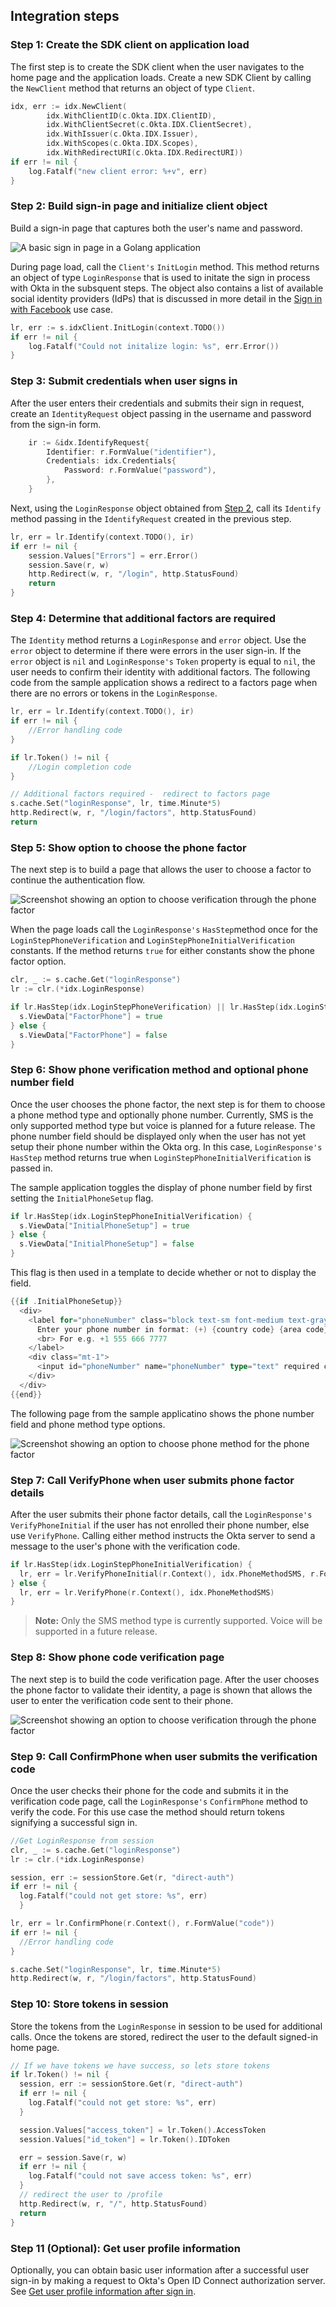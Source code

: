 ## Integration steps

### Step 1: Create the SDK client on application load

The first step is to create the SDK client when the user navigates to
the home page and the application loads. Create a new SDK Client by
calling the `NewClient` method that returns an object of type
`Client`.

```go
idx, err := idx.NewClient(
        idx.WithClientID(c.Okta.IDX.ClientID),
        idx.WithClientSecret(c.Okta.IDX.ClientSecret),
        idx.WithIssuer(c.Okta.IDX.Issuer),
        idx.WithScopes(c.Okta.IDX.Scopes),
        idx.WithRedirectURI(c.Okta.IDX.RedirectURI))
if err != nil {
    log.Fatalf("new client error: %+v", err)
}
```

### Step 2: Build sign-in page and initialize client object

Build a sign-in page that captures both the user's name and password.

<div class="common-image-format">

![A basic sign in page in a Golang application](/img/oie-embedded-sdk/oie-embedded-sdk-go-use-case-basic-sign-on-page.png)

</div>

During page load, call the `Client's` `InitLogin` method. This method returns an object of type
`LoginResponse` that is used to initate the sign in process with Okta in the subsquent steps.  The object
also contains a list of available social identity providers (IdPs) that is discussed in more detail in the
[Sign in with Facebook](docs/guides/oie-embedded-sdk-use-cases/go/oie-embedded-sdk-use-case-sign-in-soc-idp/)
use case.

```go
lr, err := s.idxClient.InitLogin(context.TODO())
if err != nil {
	log.Fatalf("Could not initalize login: %s", err.Error())
}
```

### Step 3: Submit credentials when user signs in

After the user enters their credentials and submits their sign in request,
create an `IdentityRequest` object passing in the username and password from the
sign-in form.

```go
    ir := &idx.IdentifyRequest{
        Identifier: r.FormValue("identifier"),
        Credentials: idx.Credentials{
            Password: r.FormValue("password"),
        },
    }
```

Next, using the `LoginResponse` object obtained from
[Step 2](#step-2-reconfigure-application-for-password-factor-only),
call its `Identify` method passing in the `IdentifyRequest` created
in the previous step.

```go
lr, err = lr.Identify(context.TODO(), ir)
if err != nil {
    session.Values["Errors"] = err.Error()
    session.Save(r, w)
    http.Redirect(w, r, "/login", http.StatusFound)
    return
}
```

### Step 4: Determine that additional factors are required

The `Identity` method returns a `LoginResponse` and `error`
object. Use the `error` object to determine if there were errors in the
user sign-in. If the `error` object is `nil` and `LoginResponse's`
`Token` property is equal to `nil`, the user needs to confirm their identity
with additional factors. The following code from the sample application shows
a redirect to a factors page when there are no errors or tokens in the `LoginResponse`.

```go
lr, err = lr.Identify(context.TODO(), ir)
if err != nil {
    //Error handling code
}

if lr.Token() != nil {
    //Login completion code
}

// Additional factors required -  redirect to factors page
s.cache.Set("loginResponse", lr, time.Minute*5)
http.Redirect(w, r, "/login/factors", http.StatusFound)
return
```

### Step 5: Show option to choose the phone factor

The next step is to build a page that allows the user to choose a factor
to continue the authentication flow.

<div class="common-image-format">

![Screenshot showing an option to choose verification through the phone factor](/img/oie-embedded-sdk/oie-embedded-sdk-go-use-case-phone-verify-page.png)

</div>

When the page loads call the `LoginResponse's` `HasStep`method once for the `LoginStepPhoneVerification` and `LoginStepPhoneInitialVerification` constants. If the method returns `true` for either constants show the
phone factor option.

```go
clr, _ := s.cache.Get("loginResponse")
lr := clr.(*idx.LoginResponse)

if lr.HasStep(idx.LoginStepPhoneVerification) || lr.HasStep(idx.LoginStepPhoneInitialVerification) {
  s.ViewData["FactorPhone"] = true
} else {
  s.ViewData["FactorPhone"] = false
}
```

### Step 6: Show phone verification method and optional phone number field

Once the user chooses the phone factor, the next step is for them to choose a phone method type and
optionally phone number. Currently, SMS is the only supported method type but voice is planned for
a future release. The phone number field should be displayed only when the user has not yet setup
their phone number within the Okta org. In this case, `LoginResponse's` `HasStep` method returns
true when `LoginStepPhoneInitialVerification` is passed in.

The sample application toggles the display of phone number field by first setting the
`InitialPhoneSetup` flag.

```go
if lr.HasStep(idx.LoginStepPhoneInitialVerification) {
  s.ViewData["InitialPhoneSetup"] = true
} else {
  s.ViewData["InitialPhoneSetup"] = false
}
```

This flag is then used in a template to decide whether or not to display the field.

```go
{{if .InitialPhoneSetup}}
  <div>
    <label for="phoneNumber" class="block text-sm font-medium text-gray-700">
      Enter your phone number in format: (+) {country code} {area code} {number}
      <br> For e.g. +1 555 666 7777
    </label>
    <div class="mt-1">
      <input id="phoneNumber" name="phoneNumber" type="text" required class="appearance-none block w-full px-3 py-2 border border-gray-300 rounded-md shadow-sm placeholder-gray-400 focus:outline-none focus:ring-indigo-500 focus:border-indigo-500 sm:text-sm">
    </div>
  </div>
{{end}}
```

The following page from the sample applicatino shows the phone number field and phone method type options.

<div class="common-image-format">

![Screenshot showing an option to choose phone method for the phone factor](/img/oie-embedded-sdk/oie-embedded-sdk-go-use-case-phone-method-page.png)

</div>

### Step 7: Call VerifyPhone when user submits phone factor details

After the user submits their phone factor details, call the `LoginResponse's` `VerifyPhoneInitial`
if the user has not enrolled their phone number, else use `VerifyPhone`. Calling either method instructs
the Okta server to send a message to the user's phone with the verification code.

```go
if lr.HasStep(idx.LoginStepPhoneInitialVerification) {
  lr, err = lr.VerifyPhoneInitial(r.Context(), idx.PhoneMethodSMS, r.FormValue("phoneNumber"))
} else {
  lr, err = lr.VerifyPhone(r.Context(), idx.PhoneMethodSMS)
}

```

> **Note:** Only the SMS method type is currently supported. Voice will be supported in a future
> release.

### Step 8: Show phone code verification page

The next step is to build the code verification page. After the user chooses the phone factor
to validate their identity, a page is shown that allows the user to enter the verification code
sent to their phone.

<div class="common-image-format common-image-format-vertical-margin">

![Screenshot showing an option to choose verification through the phone factor](/img/oie-embedded-sdk/oie-embedded-sdk-go-use-case-phone-code-verify-page.png)

</div>

### Step 9: Call ConfirmPhone when user submits the verification code

Once the user checks their phone for the code and submits it in the verification code
page, call the `LoginResponse's` `ConfirmPhone` method to verify the code. For this use case
the method should return tokens signifying a successful sign in.

```go
//Get LoginResponse from session
clr, _ := s.cache.Get("loginResponse")
lr := clr.(*idx.LoginResponse)

session, err := sessionStore.Get(r, "direct-auth")
if err != nil {
  log.Fatalf("could not get store: %s", err)
  }

lr, err = lr.ConfirmPhone(r.Context(), r.FormValue("code"))
if err != nil {
  //Error handling code
}

s.cache.Set("loginResponse", lr, time.Minute*5)
http.Redirect(w, r, "/login/factors", http.StatusFound)
```

### Step 10: Store tokens in session

Store the tokens from the `LoginResponse` in session to be used for
additional calls. Once the tokens are stored, redirect the user to the
default signed-in home page.

```go
// If we have tokens we have success, so lets store tokens
if lr.Token() != nil {
  session, err := sessionStore.Get(r, "direct-auth")
  if err != nil {
    log.Fatalf("could not get store: %s", err)
  }

  session.Values["access_token"] = lr.Token().AccessToken
  session.Values["id_token"] = lr.Token().IDToken

  err = session.Save(r, w)
  if err != nil {
    log.Fatalf("could not save access token: %s", err)
  }
  // redirect the user to /profile
  http.Redirect(w, r, "/", http.StatusFound)
  return
}
```

### Step 11 (Optional): Get user profile information

Optionally, you can obtain basic user information after a successful user
sign-in by making a request to Okta's Open ID Connect authorization server.
See [Get user profile information after sign in](/docs/guides/oie-embedded-sdk-alternate-flows/aspnet/main/#getuserprofileinfo).
